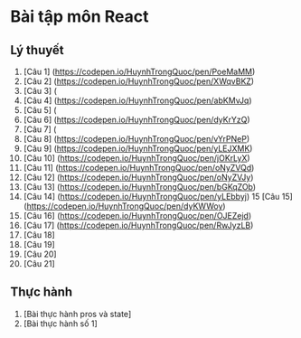 # Bài tập môn React
## Lý thuyết
1. [Câu 1] (https://codepen.io/HuynhTrongQuoc/pen/PoeMaMM)
2. [Câu 2] (https://codepen.io/HuynhTrongQuoc/pen/XWqvBKZ)
3. [Câu 3] (
4. [Câu 4] (https://codepen.io/HuynhTrongQuoc/pen/abKMvJq)
5. [Câu 5] (
6. [Câu 6] (https://codepen.io/HuynhTrongQuoc/pen/dyKrYzQ)
7. [Câu 7] (
8. [Câu 8] (https://codepen.io/HuynhTrongQuoc/pen/vYrPNeP)
9. [Câu 9] (https://codepen.io/HuynhTrongQuoc/pen/yLEJXMK)
10. [Câu 10] (https://codepen.io/HuynhTrongQuoc/pen/jOKrLyX)
11. [Câu 11] (https://codepen.io/HuynhTrongQuoc/pen/oNyZVQd)
12. [Câu 12] (https://codepen.io/HuynhTrongQuoc/pen/oNyZVJy)
13. [Câu 13] (https://codepen.io/HuynhTrongQuoc/pen/bGKqZOb)
14. [Câu 14] (https://codepen.io/HuynhTrongQuoc/pen/yLEbbyj)
15 [Câu 15] (https://codepen.io/HuynhTrongQuoc/pen/dyKWWoy)
16. [Câu 16] (https://codepen.io/HuynhTrongQuoc/pen/OJEZejd)
17. [Câu 17] (https://codepen.io/HuynhTrongQuoc/pen/RwJyzLB)
18. [Câu 18]
19. [Câu 19]
20. [Câu 20]
21. [Câu 21]
## Thực hành 
1. [Bài thực hành pros và state]
2. [Bài thực hành số 1]
